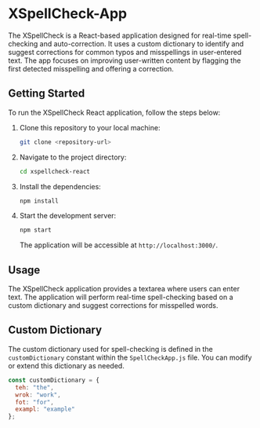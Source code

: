# XSpellCheck-App

The XSpellCheck is a React-based application designed for real-time spell-checking and auto-correction. It uses a custom dictionary to identify and suggest corrections for common typos and misspellings in user-entered text. The app focuses on improving user-written content by flagging the first detected misspelling and offering a correction.

## Getting Started

To run the XSpellCheck React application, follow the steps below:

1. Clone this repository to your local machine:

   ```bash
   git clone <repository-url>
   ```

2. Navigate to the project directory:

   ```bash
   cd xspellcheck-react
   ```

3. Install the dependencies:

   ```bash
   npm install
   ```

4. Start the development server:

   ```bash
   npm start
   ```

   The application will be accessible at `http://localhost:3000/`.

## Usage

The XSpellCheck application provides a textarea where users can enter text. The application will perform real-time spell-checking based on a custom dictionary and suggest corrections for misspelled words.

## Custom Dictionary

The custom dictionary used for spell-checking is defined in the `customDictionary` constant within the `SpellCheckApp.js` file. You can modify or extend this dictionary as needed.

```javascript
const customDictionary = {
  teh: "the",
  wrok: "work",
  fot: "for",
  exampl: "example"
};
```

